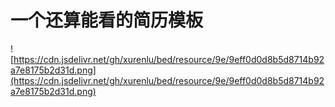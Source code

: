 # 一个还算能看的简历模板



![https://cdn.jsdelivr.net/gh/xurenlu/bed/resource/9e/9eff0d0d8b5d8714b92a7e8175b2d31d.png](https://cdn.jsdelivr.net/gh/xurenlu/bed/resource/9e/9eff0d0d8b5d8714b92a7e8175b2d31d.png)